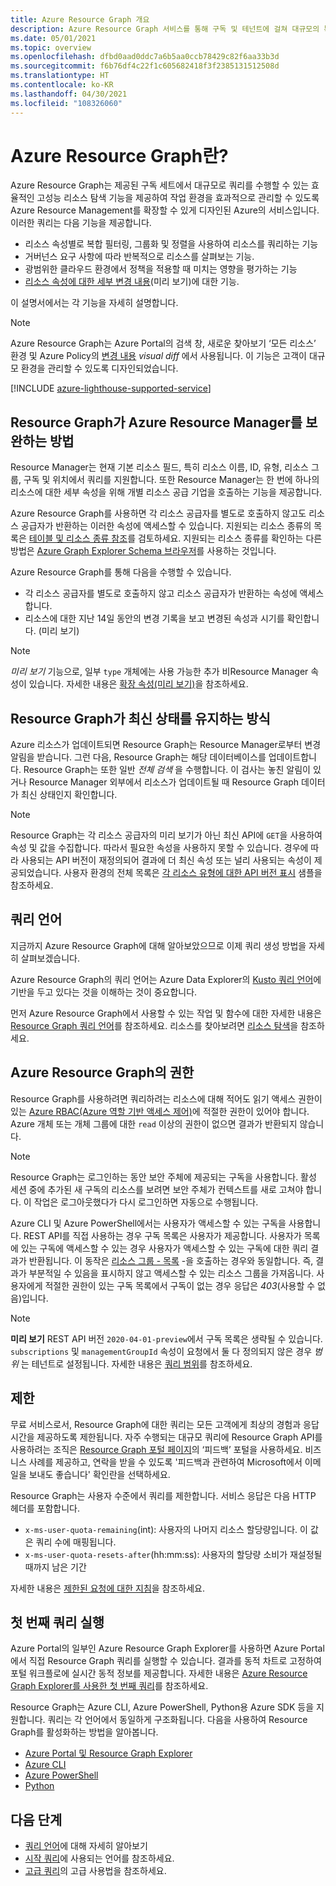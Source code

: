 ```yaml
---
title: Azure Resource Graph 개요
description: Azure Resource Graph 서비스를 통해 구독 및 테넌트에 걸쳐 대규모의 복잡한 리소스를 쿼리하는 방법을 이해합니다.
ms.date: 05/01/2021
ms.topic: overview
ms.openlocfilehash: dfbd0aad0ddc7a6b5aa0ccb78429c82f6aa33b3d
ms.sourcegitcommit: f6b76df4c22f1c605682418f3f2385131512508d
ms.translationtype: HT
ms.contentlocale: ko-KR
ms.lasthandoff: 04/30/2021
ms.locfileid: "108326060"
---
```

# <a name="what-is-azure-resource-graph"></a>Azure Resource Graph란?

Azure Resource Graph는 제공된 구독 세트에서 대규모로 쿼리를 수행할 수 있는 효율적인 고성능 리소스 탐색 기능을 제공하여 작업 환경을 효과적으로 관리할 수 있도록 Azure Resource Management를 확장할 수 있게 디자인된 Azure의 서비스입니다. 이러한 쿼리는 다음 기능을 제공합니다.

- 리소스 속성별로 복합 필터링, 그룹화 및 정렬을 사용하여 리소스를 쿼리하는 기능
- 거버넌스 요구 사항에 따라 반복적으로 리소스를 살펴보는 기능.
- 광범위한 클라우드 환경에서 정책을 적용할 때 미치는 영향을 평가하는 기능
- [리소스 속성에 대한 세부 변경 내용](./how-to/get-resource-changes.md)(미리 보기)에 대한 기능.

이 설명서에서는 각 기능을 자세히 설명합니다.

> [!NOTE]
> Azure Resource Graph는 Azure Portal의 검색 창, 새로운 찾아보기 ‘모든 리소스’ 환경 및 Azure Policy의 [변경 내용](../policy/how-to/determine-non-compliance.md#change-history)
> _visual diff_ 에서 사용됩니다. 이 기능은 고객이 대규모 환경을 관리할 수 있도록 디자인되었습니다.

[!INCLUDE [azure-lighthouse-supported-service](../../../includes/azure-lighthouse-supported-service.md)]

## <a name="how-does-resource-graph-complement-azure-resource-manager"></a>Resource Graph가 Azure Resource Manager를 보완하는 방법

Resource Manager는 현재 기본 리소스 필드, 특히 리소스 이름, ID, 유형, 리소스 그룹, 구독 및 위치에서 쿼리를 지원합니다. 또한 Resource Manager는 한 번에 하나의 리소스에 대한 세부 속성을 위해 개별 리소스 공급 기업을 호출하는 기능을 제공합니다.

Azure Resource Graph를 사용하면 각 리소스 공급자를 별도로 호출하지 않고도 리소스 공급자가 반환하는 이러한 속성에 액세스할 수 있습니다. 지원되는 리소스 종류의 목록은 [테이블 및 리소스 종류 참조](./reference/supported-tables-resources.md)를 검토하세요. 지원되는 리소스 종류를 확인하는 다른 방법은 [Azure Graph Explorer Schema 브라우저](./first-query-portal.md#schema-browser)를 사용하는 것입니다.

Azure Resource Graph를 통해 다음을 수행할 수 있습니다.

- 각 리소스 공급자를 별도로 호출하지 않고 리소스 공급자가 반환하는 속성에 액세스합니다.
- 리소스에 대한 지난 14일 동안의 변경 기록을 보고 변경된 속성과 시기를 확인합니다. (미리 보기)

> [!NOTE]
> _미리 보기_ 기능으로, 일부 `type` 개체에는 사용 가능한 추가 비Resource Manager 속성이 있습니다. 자세한 내용은 [확장 속성(미리 보기)](./concepts/query-language.md#extended-properties)을 참조하세요.

## <a name="how-resource-graph-is-kept-current"></a>Resource Graph가 최신 상태를 유지하는 방식

Azure 리소스가 업데이트되면 Resource Graph는 Resource Manager로부터 변경 알림을 받습니다.
그런 다음, Resource Graph는 해당 데이터베이스를 업데이트합니다. Resource Graph는 또한 일반 _전체 검색_ 을 수행합니다. 이 검사는 놓친 알림이 있거나 Resource Manager 외부에서 리소스가 업데이트될 때 Resource Graph 데이터가 최신 상태인지 확인합니다.

> [!NOTE]
> Resource Graph는 각 리소스 공급자의 미리 보기가 아닌 최신 API에 `GET`을 사용하여 속성 및 값을 수집합니다. 따라서 필요한 속성을 사용하지 못할 수 있습니다. 경우에 따라 사용되는 API 버전이 재정의되어 결과에 더 최신 속성 또는 널리 사용되는 속성이 제공되었습니다. 사용자 환경의 전체 목록은 [각 리소스 유형에 대한 API 버전 표시](./samples/advanced.md#apiversion) 샘플을 참조하세요.

## <a name="the-query-language"></a>쿼리 언어

지금까지 Azure Resource Graph에 대해 알아보았으므로 이제 쿼리 생성 방법을 자세히 살펴보겠습니다.

Azure Resource Graph의 쿼리 언어는 Azure Data Explorer의 [Kusto 쿼리 언어](/azure/data-explorer/data-explorer-overview)에 기반을 두고 있다는 것을 이해하는 것이 중요합니다.

먼저 Azure Resource Graph에서 사용할 수 있는 작업 및 함수에 대한 자세한 내용은 [Resource Graph 쿼리 언어](./concepts/query-language.md)를 참조하세요. 리소스를 찾아보려면 [리소스 탐색](./concepts/explore-resources.md)을 참조하세요.

## <a name="permissions-in-azure-resource-graph"></a>Azure Resource Graph의 권한

Resource Graph를 사용하려면 쿼리하려는 리소스에 대해 적어도 읽기 액세스 권한이 있는 [Azure RBAC(Azure 역할 기반 액세스 제어)](../../role-based-access-control/overview.md)에 적절한 권한이 있어야 합니다. Azure 개체 또는 개체 그룹에 대한 `read` 이상의 권한이 없으면 결과가 반환되지 않습니다.

> [!NOTE]
> Resource Graph는 로그인하는 동안 보안 주체에 제공되는 구독을 사용합니다. 활성 세션 중에 추가된 새 구독의 리소스를 보려면 보안 주체가 컨텍스트를 새로 고쳐야 합니다. 이 작업은 로그아웃했다가 다시 로그인하면 자동으로 수행됩니다.

Azure CLI 및 Azure PowerShell에서는 사용자가 액세스할 수 있는 구독을 사용합니다. REST API를 직접 사용하는 경우 구독 목록은 사용자가 제공합니다. 사용자가 목록에 있는 구독에 액세스할 수 있는 경우 사용자가 액세스할 수 있는 구독에 대한 쿼리 결과가 반환됩니다. 이 동작은 [리소스 그룹 - 목록](/rest/api/resources/resourcegroups/list) \-을 호출하는 경우와 동일합니다. 즉, 결과가 부분적일 수 있음을 표시하지 않고 액세스할 수 있는 리소스 그룹을 가져옵니다. 사용자에게 적절한 권한이 있는 구독 목록에서 구독이 없는 경우 응답은 _403_(사용할 수 없음)입니다.

> [!NOTE]
> **미리 보기** REST API 버전 `2020-04-01-preview`에서 구독 목록은 생략될 수 있습니다.
> `subscriptions` 및 `managementGroupId` 속성이 요청에서 둘 다 정의되지 않은 경우 _범위_ 는 테넌트로 설정됩니다. 자세한 내용은 [쿼리 범위](./concepts/query-language.md#query-scope)를 참조하세요.

## <a name="throttling"></a>제한

무료 서비스로서, Resource Graph에 대한 쿼리는 모든 고객에게 최상의 경험과 응답 시간을 제공하도록 제한됩니다. 자주 수행되는 대규모 쿼리에 Resource Graph API를 사용하려는 조직은 [Resource Graph 포털 페이지](https://portal.azure.com/#blade/Microsoft_Azure_Policy/PolicyMenuBlade/ResourceGraph)의 ‘피드백’ 포털을 사용하세요.
비즈니스 사례를 제공하고, 연락을 받을 수 있도록 '피드백과 관련하여 Microsoft에서 이메일을 보내도 좋습니다' 확인란을 선택하세요.

Resource Graph는 사용자 수준에서 쿼리를 제한합니다. 서비스 응답은 다음 HTTP 헤더를 포함합니다.

- `x-ms-user-quota-remaining`(int): 사용자의 나머지 리소스 할당량입니다. 이 값은 쿼리 수에 매핑됩니다.
- `x-ms-user-quota-resets-after`(hh:mm:ss): 사용자의 할당량 소비가 재설정될 때까지 남은 기간

자세한 내용은 [제한된 요청에 대한 지침](./concepts/guidance-for-throttled-requests.md)을 참조하세요.

## <a name="running-your-first-query"></a>첫 번째 쿼리 실행

Azure Portal의 일부인 Azure Resource Graph Explorer를 사용하면 Azure Portal에서 직접 Resource Graph 쿼리를 실행할 수 있습니다. 결과를 동적 차트로 고정하여 포털 워크플로에 실시간 동적 정보를 제공합니다. 자세한 내용은 [Azure Resource Graph Explorer를 사용한 첫 번째 쿼리](./first-query-portal.md)를 참조하세요.

Resource Graph는 Azure CLI, Azure PowerShell, Python용 Azure SDK 등을 지원합니다. 쿼리는 각 언어에서 동일하게 구조화됩니다. 다음을 사용하여 Resource Graph를 활성화하는 방법을 알아봅니다.

- [Azure Portal 및 Resource Graph Explorer](./first-query-portal.md) 
- [Azure CLI](./first-query-azurecli.md#add-the-resource-graph-extension)
- [Azure PowerShell](./first-query-powershell.md#add-the-resource-graph-module)
- [Python](./first-query-python.md#add-the-resource-graph-library)

## <a name="next-steps"></a>다음 단계

- [쿼리 언어](./concepts/query-language.md)에 대해 자세히 알아보기
- [시작 쿼리](./samples/starter.md)에 사용되는 언어를 참조하세요.
- [고급 쿼리](./samples/advanced.md)의 고급 사용법을 참조하세요.

